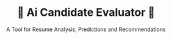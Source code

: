 

<div align="center">
  <h1>🌴 Ai Candidate Evaluator 🌴</h1>
  <p>A Tool for Resume Analysis, Predictions and Recommendations</p>


